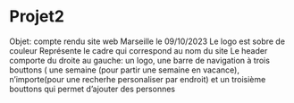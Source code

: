 # Projet2
Objet: compte rendu site web Marseille le 09/10/2023
Le logo est sobre de couleur Représente le cadre qui correspond au nom du site
Le header comporte du droite au gauche: un logo, une barre de navigation à trois bouttons (
une semaine (pour partir une semaine en vacance), n’importe(pour une recherhe personaliser
par endroit) et un troisième bouttons qui permet d’ajouter des personnes
